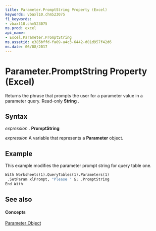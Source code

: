 ```yaml
---
title: Parameter.PromptString Property (Excel)
keywords: vbaxl10.chm523075
f1_keywords:
- vbaxl10.chm523075
ms.prod: excel
api_name:
- Excel.Parameter.PromptString
ms.assetid: e385bffd-fa89-a4c3-6442-d01d957f42d6
ms.date: 06/08/2017
---
```



# Parameter.PromptString Property (Excel)

Returns the phrase that prompts the user for a parameter value in a parameter query. Read-only  **String** .


## Syntax

 _expression_ . **PromptString**

 _expression_ A variable that represents a **Parameter** object.


## Example

This example modifies the parameter prompt string for query table one.


```vb
With Worksheets(1).QueryTables(1).Parameters(1) 
 .SetParam xlPrompt, "Please " &; .PromptString 
End With
```


## See also


#### Concepts


[Parameter Object](parameter-object-excel.md)

